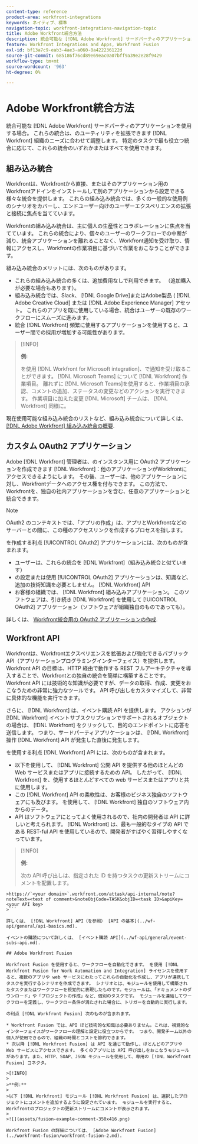 ```yaml
---
content-type: reference
product-area: workfront-integrations
keywords: ネイティブ、標準
navigation-topic: workfront-integrations-navigation-topic
title: Adobe Workfront統合方法
description: 統合可能な [!DNL Adobe Workfront] サードパーティのアプリケーションを使用する場合。 これらの統合は、のユーティリティを拡張できます [!DNL Workfront] 組織のニーズに合わせて調整します。 特定のタスクで最も役立つ統合に応じて、これらの統合のいずれかまたはすべてを使用できます。
feature: Workfront Integrations and Apps, Workfront Fusion
exl-id: bf13a7c9-eab3-4ae3-a060-8a422236122d
source-git-commit: 685186f76cd89e69eac0a07bff9a39e2e28f9429
workflow-type: tm+mt
source-wordcount: '963'
ht-degree: 0%

---
```


# Adobe Workfront統合方法

統合可能な [!DNL Adobe Workfront] サードパーティのアプリケーションを使用する場合。 これらの統合は、のユーティリティを拡張できます [!DNL Workfront] 組織のニーズに合わせて調整します。 特定のタスクで最も役立つ統合に応じて、これらの統合のいずれかまたはすべてを使用できます。

## 組み込み統合

Workfrontは、Workfrontから直接、またはそのアプリケーション用のWorkfrontアドインをインストールして別のアプリケーションから設定できる様々な統合を提供します。 これらの組み込み統合では、多くの一般的な使用例のシナリオをカバーし、エンドユーザー向けのユーザーエクスペリエンスの拡張と接続に焦点を当てています。

Workfrontの組み込み統合は、主に個人の生産性とコラボレーションに焦点を当てています。 これらの統合により、個々のユーザーのワークフローでの中断が減り、統合アプリケーションを離れることなく、Workfront通知を受け取り、情報にアクセスし、Workfrontの作業項目に基づいて作業をおこなうことができます。

組み込み統合のメリットには、次のものがあります。

* これらの組み込み統合の多くは、追加費用なしで利用できます。 （追加購入が必要な場合もあります）。
* 組み込み統合では、Slack、 [!DNL Google Drive]またはAdobe製品 ( [!DNL Adobe Creative Cloud] または [!DNL Adobe Experience Manager] アセット。 これらのアプリを既に使用している場合、統合はユーザーの既存のワークフローにスムーズに進みます。
* 統合 [!DNL Workfront] 頻繁に使用するアプリケーションを使用すると、ユーザー間での採用が増加する可能性があります。

>[!INFO]
>
>**例:**
>
>を使用 [!DNL Workfront for Microsoft integration]、で通知を受け取ることができます。 [!DNL Microsoft Teams] について [!DNL Workfront] 作業項目。 離れずに [!DNL Microsoft Teams]を使用すると、作業項目の承認、コメントの追加、ステータスの変更などのアクションを実行できます。 作業項目に加えた変更 [!DNL Microsoft] チームは、 [!DNL Workfront] 同様に。

現在使用可能な組み込み統合のリストなど、組み込み統合について詳しくは、 [[!DNL Adobe Workfront] 組み込み統合の概要](../workfront-integrations-and-apps/built-in-integrations-non-admin.md).

## カスタム OAuth2 アプリケーション

Adobe [!DNL Workfront] 管理者は、のインスタンス用に OAuth2 アプリケーションを作成できます [!DNL Workfront]：他のアプリケーションがWorkfrontにアクセスできるようにします。 その後、ユーザーは、他のアプリケーションに対し、Workfrontデータへのアクセス権を付与できます。 この方法で、Workfrontを、独自の社内アプリケーションを含む、任意のアプリケーションと統合できます。

>[!NOTE]
>
>OAuth2 のコンテキストでは、「アプリの作成」は、アプリとWorkfrontなどのサーバーとの間に、この種のアクセスリンクを作成するプロセスを指します。

を作成する利点 [!UICONTROL OAuth2] アプリケーションには、次のものが含まれます。

* ユーザーは、これらの統合を [!DNL Workfront]（組み込み統合と似ています）
* の設定または使用 [!UICONTROL OAuth2] アプリケーションは、知識など、追加の技術知識を必要としません。 [!DNL Workfront] API
* お客様の組織では、 [!DNL Workfront] 組み込みアプリケーション。 このソフトウェアは、引き続き [!DNL Workfront] を使用して [!UICONTROL OAuth2] アプリケーション（ソフトウェアが組織独自のものであっても）。

詳しくは、 [Workfront統合用の OAuth2 アプリケーションの作成](../administration-and-setup/configure-integrations/create-oauth-application.md).

## Workfront API

Workfrontは、Workfrontエクスペリエンスを拡張および強化できるパブリック API（アプリケーションプログラミングインターフェイス）を提供します。 Workfront API の目標は、HTTP 経由で動作する REST フルアーキテクチャを導入することで、Workfrontとの独自の統合を簡単に構築することです。 Workfront API には技術的な知識が必要ですが、データの取得、作成、変更をおこなうための非常に強力なツールです。 API 呼び出しをカスタマイズして、非常に具体的な機能を実行できます。

さらに、 [!DNL Workfront] は、イベント購読 API を提供します。 アクションが [!DNL Workfront] イベントサブスクリプションでサポートされるオブジェクトの場合は、 [!DNL Workfront] をクリックして、目的のエンドポイントに応答を送信します。 つまり、サードパーティアプリケーションは、 [!DNL Workfront] 操作 [!DNL Workfront] API が発生した直後に発生します。

を使用する利点 [!DNL Workfront] API には、次のものが含まれます。

* 以下を使用して、 [!DNL Workfront] 公開 API を提供する他のほとんどの Web サービスまたはアプリに接続するための API。 したがって、 [!DNL Workfront] を、使用するほとんどすべての web サービスまたはアプリと共に使用します。
* この [!DNL Workfront] API の柔軟性は、お客様のビジネス独自のソフトウェアにも及びます。 を使用して、 [!DNL Workfront] 独自のソフトウェア内からのデータ。
* API はソフトウェアにとってよく使用されるので、社内の開発者は API に詳しいと考えられます。 [!DNL Workfront] は、最も一般的なタイプの API である REST-ful API を使用しているので、開発者がすばやく習得しやすくなっています。

>[!INFO]
>
>**例:**
>
>次の API 呼び出しは、指定された ID を持つタスクの更新ストリームにコメントを配置します。
>
>
```
>https://`<your domain>`.workfront.com/attask/api-internal/note?noteText=<text of comment>&noteObjCode=TASK&objID=<task ID>&apiKey=<your API key>
>```

詳しくは、 [!DNL Workfront] API（を参照） [API の基本](../wf-api/general/api-basics.md).

イベントの購読について詳しくは、 [イベント購読 API](../wf-api/general/event-subs-api.md).

## Adobe Workfront Fusion

Workfront Fusion を使用すると、ワークフローを自動化できます。 を使用 [!DNL Workfront Fusion for Work Automation and Integration] ライセンスを使用すると、複数のアプリや web サービスにわたってこれらの自動化を作成し、アプリが連携してタスクを実行するシナリオを作成できます。 シナリオとは、モジュールを使用して構築されたタスクまたはワークフローを視覚的に表現したものです。モジュールは、「ドキュメントのダウンロード」や「プロジェクトの作成」など、個別のタスクです。 モジュールを連結してワークフローを定義し、ワークフロー条件が満たされた場合に、トリガーを自動的に実行します。

の利点 [!DNL Workfront Fusion] 次のものが含まれます。

* Workfront Fusion では、API ほど技術的な知識は必要ありません。これは、視覚的なインターフェイスがワークフローの理解と設定に役立つからです。 つまり、開発チーム以外の個人が使用できるので、組織の時間とコストを節約できます。
* 次以降 [!DNL Workfront Fusion] は API を通じて動作し、ほとんどのアプリや Web サービスにアクセスできます。 多くのアプリには API 呼び出しをおこなうモジュールがあります。また、HTTP、SOAP、JSON モジュールを使用して、専用の [!DNL Workfront Fusion] コネクタ。

>[!INFO]
>
>**例:**
>
>以下 [!DNL Workfront] モジュール [!DNL Workfront Fusion] は、選択したプロジェクトにコメントを追加するように設定されています。 モジュールを実行すると、Workfrontのプロジェクトの更新ストリームにコメントが表示されます。
>
>![](assets/fusion-example-comment-350x416.png)

Workfront Fusion の詳細については、 [Adobe Workfront Fusion](../workfront-fusion/workfront-fusion-2.md).
